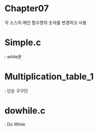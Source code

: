 # Chapter07


각 소스의 메인 함수명의 숫자를 변경하고 사용

<h1> Simple.c </h1>: while문<br>
<h1> Multiplication_table_1 </h1>: 단순 구구단<br>
<h1> dowhile.c </h1>: Do While<br>

